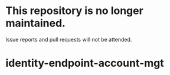 # This repository is no longer maintained.

Issue reports and pull requests will not be attended.

# identity-endpoint-account-mgt
